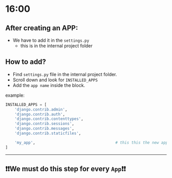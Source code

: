 # 16:00

## After creating an APP:
- We have to add it in the `settings.py`
    - this is in the internal project folder

## How to add?
- Find `settings.py` file in the internal project folder.
- Scroll down and look for `INSTALLED_APPS`
- Add the `app name` inside the block.

example:
```py
INSTALLED_APPS = [
    'django.contrib.admin',
    'django.contrib.auth',
    'django.contrib.contenttypes',
    'django.contrib.sessions',
    'django.contrib.messages',
    'django.contrib.staticfiles',

    'my_app',                                   # this this the new app that I have created
]
```

---


## ❗❗We must do this step for every `App`❗❗



